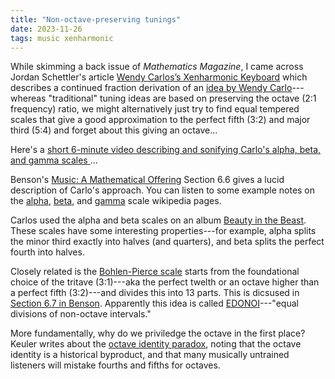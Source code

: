 ```yaml
---
title: "Non-octave-preserving tunings"
date: 2023-11-26
tags: music xenharmonic
---
```


While skimming a back issue of *Mathematics Magazine*, I came across Jordan Schettler's article [Wendy Carlos’s Xenharmonic Keyboard](https://www.jstor.org/stable/48665908) which describes a continued fraction derivation of an [idea by Wendy Carlo](https://www.wendycarlos.com/resources/pitch.html)---whereas "traditional" tuning ideas are based on preserving the octave (2:1 frequency) ratio, we might alternatively just try to find equal tempered scales that give a good approximation to the perfect fifth (3:2) and major third (5:4) and forget about this giving an octave...  

Here's a [short 6-minute video describing and sonifying Carlo's alpha, beta, and gamma scales ](https://www.youtube.com/watch?v=RuT6Y53LYH4)...

Benson's [Music: A Mathematical Offering](https://homepages.abdn.ac.uk/d.j.benson/pages/html/music.pdf) Section 6.6 gives a lucid description of Carlo's approach. You can listen to some example notes on the [alpha](https://en.wikipedia.org/wiki/Alpha_scale), [beta](https://en.wikipedia.org/wiki/Beta_scale), and [gamma](https://en.wikipedia.org/wiki/Gamma_scale) scale wikipedia pages.

Carlos used the alpha and beta scales on an album [Beauty in the Beast](https://www.wendycarlos.com/+bitb.html).  These scales have some interesting properties---for example, alpha splits the minor third exactly into halves (and quarters), and beta splits the perfect fourth into halves.

Closely related is the [Bohlen-Pierce scale](https://en.wikipedia.org/wiki/Bohlen–Pierce_scale) starts from the foundational choice of the tritave (3:1)---aka the perfect twelth or an octave higher than a perfect fifth (3:2)---and divides this into 13 parts.  This is dicsused in [Section 6.7 in Benson]((https://homepages.abdn.ac.uk/d.j.benson/pages/html/music.pdf) ).  Apparently this idea is called [EDONOI](https://en.xen.wiki/w/Edonoi)---"equal divisions of non-octave intervals."

More fundamentally, why do we priviledge the octave in the first place?  Keuler writes about the [octave identity paradox](https://www.jstor.org/stable/902559), noting that the octave identity is a historical byproduct, and that many musically untrained listeners will mistake fourths and fifths for octaves. 